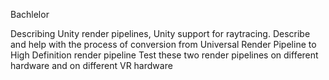 Bachlelor

Describing Unity render pipelines, Unity support for raytracing.
Describe and help with the process of conversion from Universal Render Pipeline to High Definition render pipeline
Test these two render pipelines on different hardware and on different VR hardware

